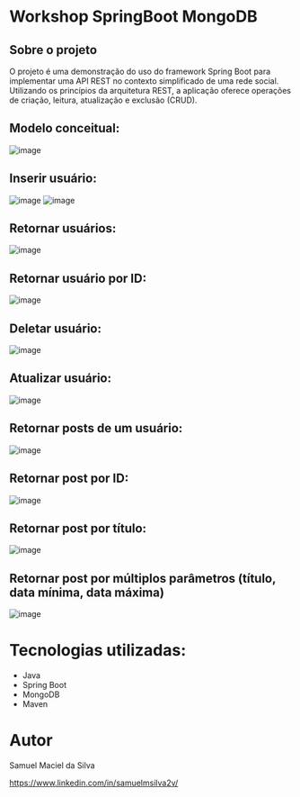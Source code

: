 # Workshop SpringBoot MongoDB

## Sobre o projeto
O projeto é uma demonstração do uso do framework Spring Boot para implementar uma API REST no contexto simplificado de uma rede social.
Utilizando os princípios da arquitetura REST, a aplicação oferece operações de criação, leitura, atualização e exclusão (CRUD).

## Modelo conceitual:
![image](https://github.com/samuelmsilva2v/assets/blob/main/workshop-mongodb/modelo-conceitual.png)

## Inserir usuário:
![image](https://github.com/samuelmsilva2v/assets/blob/main/workshop-mongodb/inserir-usuario.png)
![image](https://github.com/samuelmsilva2v/assets/blob/main/workshop-mongodb/inserir-usuario-mongodb.png)

## Retornar usuários:
![image](https://github.com/samuelmsilva2v/assets/blob/main/workshop-mongodb/buscar-usuarios.png)

## Retornar usuário por ID:
![image](https://github.com/samuelmsilva2v/assets/blob/main/workshop-mongodb/buscar-usuario-por-id.png)

## Deletar usuário:
![image](https://github.com/samuelmsilva2v/assets/blob/main/workshop-mongodb/deletar-usuario.png)

## Atualizar usuário:
![image](https://github.com/samuelmsilva2v/assets/blob/main/workshop-mongodb/atualizar-usuario.png)

## Retornar posts de um usuário:
![image](https://github.com/samuelmsilva2v/assets/blob/main/workshop-mongodb/retornar-posts-por-usuario.png)

## Retornar post por ID:
![image](https://github.com/samuelmsilva2v/assets/blob/main/workshop-mongodb/post-por-id.png)

## Retornar post por título:
![image](https://github.com/samuelmsilva2v/assets/blob/main/workshop-mongodb/post-por-titulo.png)

## Retornar post por múltiplos parâmetros (título, data mínima, data máxima)
![image](https://github.com/samuelmsilva2v/assets/blob/main/workshop-mongodb/multiplos-parametros.png)

# Tecnologias utilizadas:
- Java
- Spring Boot
- MongoDB
- Maven

 # Autor
 Samuel Maciel da Silva 
 
 https://www.linkedin.com/in/samuelmsilva2v/
